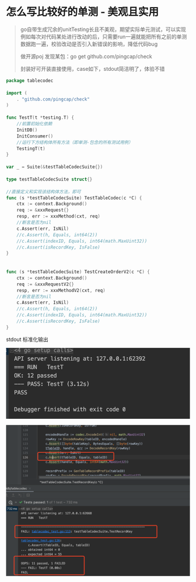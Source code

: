 # 怎么写比较好的单测 - 美观且实用

> go自带生成冗余的unitTesting长且不美观，期望实际单元测试，可以实现例如每次对代码某处进行改动的后，只需要run一遍就能把所有之前的单测数据跑一遍，校验改动是否引入新错误的影响，降低代码bug
>
> 做开源poj 发现某包：go get github.com/pingcap/check
>
> 封装好可开装直接使用，case如下，stdout简洁明了，体验不错

```go
package tablecodec

import (
	. "github.com/pingcap/check"
)

func TestT(t *testing.T) {
	//前置初始化依赖
    InitDB()
    InitConsumer()
    //运行下方结构体所有方法（即单测-包含的所有测试用例）
	TestingT(t)
}

var _ = Suite(&testTableCodecSuite{})

type testTableCodecSuite struct{}

//直接定义和实现该结构体方法，即可
func (s *testTableCodecSuite) TestTableCodec(c *C) {
	ctx := context.Background()
    req := &xxxRequest{}
    resp, err := xxxMethod(cxt, req)
    //断言是否为nil
	c.Assert(err, IsNil)
	//c.Assert(h, Equals, int64(2))
	//c.Assert(indexID, Equals, int64(math.MaxUint32))
	//c.Assert(isRecordKey, IsFalse)
}


func (s *testTableCodecSuite) TestCreateOrderV2(c *C) {
	ctx := context.Background()
    req := &xxxRequestV2{}
    resp, err := xxxMethodV2(cxt, req)
    //断言是否为nil
	c.Assert(err, IsNil)
	//c.Assert(h, Equals, int64(2))
	//c.Assert(indexID, Equals, int64(math.MaxUint32))
	//c.Assert(isRecordKey, IsFalse)
}


```

stdout 标准化输出

![](https://raw.githubusercontent.com/hi-Ernest/imgbed/master/API%20server%20listening%20at%20127.0.0.162392.png)

![](https://raw.githubusercontent.com/hi-Ernest/imgbed/master/Pasted%20Graphic%201.png)